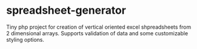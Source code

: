 # spreadsheet-generator
Tiny php project for creation of vertical oriented excel shpreadsheets from 2 dimensional arrays. Supports validation of data and some customizable styling options.

